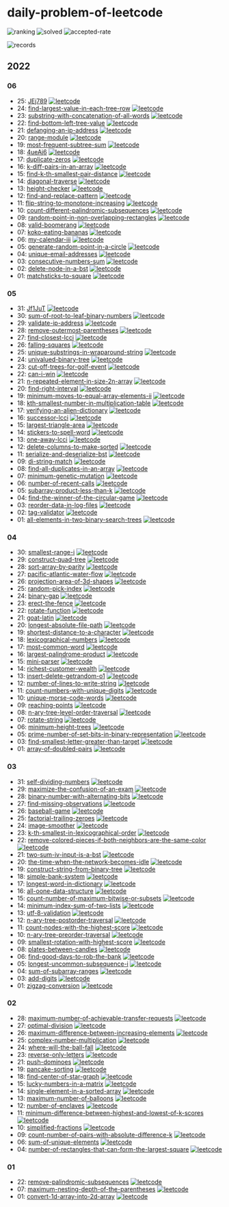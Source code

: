 
# daily-problem-of-leetcode

![ranking](https://leetcode-badge.haozibi.dev/v1cn/ranking/xhofe.svg?logo=leetcode&color=4299E1)
![solved](https://leetcode-badge.haozibi.dev/v1cn/solved/xhofe.svg)
![accepted-rate](https://leetcode-badge.haozibi.dev/v1cn/accepted-rate/xhofe.svg?color=9F7AEA)

![records](https://leetcode-badge.haozibi.dev/v1cn/chart/submission-calendar/xhofe.svg)

## 2022
### 06
- 25: [JEj789](./2022/06/25-JEj789.rs) [![leetcode](https://img.shields.io/badge/-link-38B2AC?logo=leetcode)](https://leetcode.cn/problems/JEj789/)
- 24: [find-largest-value-in-each-tree-row](./2022/06/24-find-largest-value-in-each-tree-row.rs) [![leetcode](https://img.shields.io/badge/-link-38B2AC?logo=leetcode)](https://leetcode.cn/problems/find-largest-value-in-each-tree-row/)
- 23: [substring-with-concatenation-of-all-words](./2022/06/23-substring-with-concatenation-of-all-words.rs) [![leetcode](https://img.shields.io/badge/-link-38B2AC?logo=leetcode)](https://leetcode.cn/problems/substring-with-concatenation-of-all-words/)
- 22: [find-bottom-left-tree-value](./2022/06/22-find-bottom-left-tree-value.rs) [![leetcode](https://img.shields.io/badge/-link-38B2AC?logo=leetcode)](https://leetcode.cn/problems/find-bottom-left-tree-value/)
- 21: [defanging-an-ip-address](./2022/06/21-defanging-an-ip-address.rs) [![leetcode](https://img.shields.io/badge/-link-38B2AC?logo=leetcode)](https://leetcode.cn/problems/defanging-an-ip-address/)
- 20: [range-module](./2022/06/20-range-module.rs) [![leetcode](https://img.shields.io/badge/-link-38B2AC?logo=leetcode)](https://leetcode.cn/problems/range-module/)
- 19: [most-frequent-subtree-sum](./2022/06/19-most-frequent-subtree-sum.rs) [![leetcode](https://img.shields.io/badge/-link-38B2AC?logo=leetcode)](https://leetcode.cn/problems/most-frequent-subtree-sum/)
- 18: [4ueAj6](./2022/06/18-4ueAj6.go) [![leetcode](https://img.shields.io/badge/-link-38B2AC?logo=leetcode)](https://leetcode.cn/problems/4ueAj6/)
- 17: [duplicate-zeros](./2022/06/17-duplicate-zeros.rs) [![leetcode](https://img.shields.io/badge/-link-38B2AC?logo=leetcode)](https://leetcode.cn/problems/duplicate-zeros/)
- 16: [k-diff-pairs-in-an-array](./2022/06/16-k-diff-pairs-in-an-array.rs) [![leetcode](https://img.shields.io/badge/-link-38B2AC?logo=leetcode)](https://leetcode.cn/problems/k-diff-pairs-in-an-array/)
- 15: [find-k-th-smallest-pair-distance](./2022/06/15-find-k-th-smallest-pair-distance.rs) [![leetcode](https://img.shields.io/badge/-link-38B2AC?logo=leetcode)](https://leetcode.cn/problems/find-k-th-smallest-pair-distance/)
- 14: [diagonal-traverse](./2022/06/14-diagonal-traverse.rs) [![leetcode](https://img.shields.io/badge/-link-38B2AC?logo=leetcode)](https://leetcode.cn/problems/diagonal-traverse/)
- 13: [height-checker](./2022/06/13-height-checker.rs) [![leetcode](https://img.shields.io/badge/-link-38B2AC?logo=leetcode)](https://leetcode.cn/problems/height-checker/)
- 12: [find-and-replace-pattern](./2022/06/12-find-and-replace-pattern.rs) [![leetcode](https://img.shields.io/badge/-link-38B2AC?logo=leetcode)](https://leetcode.cn/problems/find-and-replace-pattern/)
- 11: [flip-string-to-monotone-increasing](./2022/06/11-flip-string-to-monotone-increasing.rs) [![leetcode](https://img.shields.io/badge/-link-38B2AC?logo=leetcode)](https://leetcode.cn/problems/flip-string-to-monotone-increasing/)
- 10: [count-different-palindromic-subsequences](./2022/06/10-count-different-palindromic-subsequences.rs) [![leetcode](https://img.shields.io/badge/-link-38B2AC?logo=leetcode)](https://leetcode.cn/problems/count-different-palindromic-subsequences/)
- 09: [random-point-in-non-overlapping-rectangles](./2022/06/09-random-point-in-non-overlapping-rectangles.rs) [![leetcode](https://img.shields.io/badge/-link-38B2AC?logo=leetcode)](https://leetcode.cn/problems/random-point-in-non-overlapping-rectangles/)
- 08: [valid-boomerang](./2022/06/08-valid-boomerang.rs) [![leetcode](https://img.shields.io/badge/-link-38B2AC?logo=leetcode)](https://leetcode.cn/problems/valid-boomerang/)
- 07: [koko-eating-bananas](./2022/06/07-koko-eating-bananas.rs) [![leetcode](https://img.shields.io/badge/-link-38B2AC?logo=leetcode)](https://leetcode.cn/problems/koko-eating-bananas/)
- 06: [my-calendar-iii](./2022/06/06-my-calendar-iii.rs) [![leetcode](https://img.shields.io/badge/-link-38B2AC?logo=leetcode)](https://leetcode.cn/problems/my-calendar-iii/)
- 05: [generate-random-point-in-a-circle](./2022/06/05-generate-random-point-in-a-circle.rs) [![leetcode](https://img.shields.io/badge/-link-38B2AC?logo=leetcode)](https://leetcode.cn/problems/generate-random-point-in-a-circle/)
- 04: [unique-email-addresses](./2022/06/04-unique-email-addresses.rs) [![leetcode](https://img.shields.io/badge/-link-38B2AC?logo=leetcode)](https://leetcode.cn/problems/unique-email-addresses/)
- 03: [consecutive-numbers-sum](./2022/06/03-consecutive-numbers-sum.rs) [![leetcode](https://img.shields.io/badge/-link-38B2AC?logo=leetcode)](https://leetcode.cn/problems/consecutive-numbers-sum/)
- 02: [delete-node-in-a-bst](./2022/06/02-delete-node-in-a-bst.rs) [![leetcode](https://img.shields.io/badge/-link-38B2AC?logo=leetcode)](https://leetcode.cn/problems/delete-node-in-a-bst/)
- 01: [matchsticks-to-square](./2022/06/01-matchsticks-to-square.rs) [![leetcode](https://img.shields.io/badge/-link-38B2AC?logo=leetcode)](https://leetcode.cn/problems/matchsticks-to-square/)
### 05
- 31: [Jf1JuT](./2022/05/31-Jf1JuT.rs) [![leetcode](https://img.shields.io/badge/-link-38B2AC?logo=leetcode)](https://leetcode.cn/problems/Jf1JuT/)
- 30: [sum-of-root-to-leaf-binary-numbers](./2022/05/30-sum-of-root-to-leaf-binary-numbers.rs) [![leetcode](https://img.shields.io/badge/-link-38B2AC?logo=leetcode)](https://leetcode.cn/problems/sum-of-root-to-leaf-binary-numbers/)
- 29: [validate-ip-address](./2022/05/29-validate-ip-address.rs) [![leetcode](https://img.shields.io/badge/-link-38B2AC?logo=leetcode)](https://leetcode.cn/problems/validate-ip-address/)
- 28: [remove-outermost-parentheses](./2022/05/28-remove-outermost-parentheses.rs) [![leetcode](https://img.shields.io/badge/-link-38B2AC?logo=leetcode)](https://leetcode.cn/problems/remove-outermost-parentheses/)
- 27: [find-closest-lcci](./2022/05/27-find-closest-lcci.rs) [![leetcode](https://img.shields.io/badge/-link-38B2AC?logo=leetcode)](https://leetcode.cn/problems/find-closest-lcci/)
- 26: [falling-squares](./2022/05/26-falling-squares.rs) [![leetcode](https://img.shields.io/badge/-link-38B2AC?logo=leetcode)](https://leetcode.cn/problems/falling-squares/)
- 25: [unique-substrings-in-wraparound-string](./2022/05/25-unique-substrings-in-wraparound-string.rs) [![leetcode](https://img.shields.io/badge/-link-38B2AC?logo=leetcode)](https://leetcode.cn/problems/unique-substrings-in-wraparound-string/)
- 24: [univalued-binary-tree](./2022/05/24-univalued-binary-tree.rs) [![leetcode](https://img.shields.io/badge/-link-38B2AC?logo=leetcode)](https://leetcode.cn/problems/univalued-binary-tree/)
- 23: [cut-off-trees-for-golf-event](./2022/05/23-cut-off-trees-for-golf-event.rs) [![leetcode](https://img.shields.io/badge/-link-38B2AC?logo=leetcode)](https://leetcode.cn/problems/cut-off-trees-for-golf-event/)
- 22: [can-i-win](./2022/05/22-can-i-win.rs) [![leetcode](https://img.shields.io/badge/-link-38B2AC?logo=leetcode)](https://leetcode.cn/problems/can-i-win/)
- 21: [n-repeated-element-in-size-2n-array](./2022/05/21-n-repeated-element-in-size-2n-array.rs) [![leetcode](https://img.shields.io/badge/-link-38B2AC?logo=leetcode)](https://leetcode.cn/problems/n-repeated-element-in-size-2n-array/)
- 20: [find-right-interval](./2022/05/20-find-right-interval.rs) [![leetcode](https://img.shields.io/badge/-link-38B2AC?logo=leetcode)](https://leetcode.cn/problems/find-right-interval/)
- 19: [minimum-moves-to-equal-array-elements-ii](./2022/05/19-minimum-moves-to-equal-array-elements-ii.rs) [![leetcode](https://img.shields.io/badge/-link-38B2AC?logo=leetcode)](https://leetcode.cn/problems/minimum-moves-to-equal-array-elements-ii/)
- 18: [kth-smallest-number-in-multiplication-table](./2022/05/18-kth-smallest-number-in-multiplication-table.rs) [![leetcode](https://img.shields.io/badge/-link-38B2AC?logo=leetcode)](https://leetcode.cn/problems/kth-smallest-number-in-multiplication-table/)
- 17: [verifying-an-alien-dictionary](./2022/05/17-verifying-an-alien-dictionary.rs) [![leetcode](https://img.shields.io/badge/-link-38B2AC?logo=leetcode)](https://leetcode.cn/problems/verifying-an-alien-dictionary/)
- 16: [successor-lcci](./2022/05/16-successor-lcci.go) [![leetcode](https://img.shields.io/badge/-link-38B2AC?logo=leetcode)](https://leetcode.cn/problems/successor-lcci/)
- 15: [largest-triangle-area](./2022/05/15-largest-triangle-area.rs) [![leetcode](https://img.shields.io/badge/-link-38B2AC?logo=leetcode)](https://leetcode.cn/problems/largest-triangle-area/)
- 14: [stickers-to-spell-word](./2022/05/14-stickers-to-spell-word.rs) [![leetcode](https://img.shields.io/badge/-link-38B2AC?logo=leetcode)](https://leetcode.cn/problems/stickers-to-spell-word/)
- 13: [one-away-lcci](./2022/05/13-one-away-lcci.rs) [![leetcode](https://img.shields.io/badge/-link-38B2AC?logo=leetcode)](https://leetcode.cn/problems/one-away-lcci/)
- 12: [delete-columns-to-make-sorted](./2022/05/12-delete-columns-to-make-sorted.rs) [![leetcode](https://img.shields.io/badge/-link-38B2AC?logo=leetcode)](https://leetcode.cn/problems/delete-columns-to-make-sorted/)
- 11: [serialize-and-deserialize-bst](./2022/05/11-serialize-and-deserialize-bst.rs) [![leetcode](https://img.shields.io/badge/-link-38B2AC?logo=leetcode)](https://leetcode.cn/problems/serialize-and-deserialize-bst/)
- 09: [di-string-match](./2022/05/09-di-string-match.rs) [![leetcode](https://img.shields.io/badge/-link-38B2AC?logo=leetcode)](https://leetcode.cn/problems/di-string-match/)
- 08: [find-all-duplicates-in-an-array](./2022/05/08-find-all-duplicates-in-an-array.rs) [![leetcode](https://img.shields.io/badge/-link-38B2AC?logo=leetcode)](https://leetcode.cn/problems/find-all-duplicates-in-an-array/)
- 07: [minimum-genetic-mutation](./2022/05/07-minimum-genetic-mutation.rs) [![leetcode](https://img.shields.io/badge/-link-38B2AC?logo=leetcode)](https://leetcode.cn/problems/minimum-genetic-mutation/)
- 06: [number-of-recent-calls](./2022/05/06-number-of-recent-calls.rs) [![leetcode](https://img.shields.io/badge/-link-38B2AC?logo=leetcode)](https://leetcode.cn/problems/number-of-recent-calls/)
- 05: [subarray-product-less-than-k](./2022/05/05-subarray-product-less-than-k.rs) [![leetcode](https://img.shields.io/badge/-link-38B2AC?logo=leetcode)](https://leetcode.cn/problems/subarray-product-less-than-k/)
- 04: [find-the-winner-of-the-circular-game](./2022/05/04-find-the-winner-of-the-circular-game.rs) [![leetcode](https://img.shields.io/badge/-link-38B2AC?logo=leetcode)](https://leetcode.cn/problems/find-the-winner-of-the-circular-game/)
- 03: [reorder-data-in-log-files](./2022/05/03-reorder-data-in-log-files.rs) [![leetcode](https://img.shields.io/badge/-link-38B2AC?logo=leetcode)](https://leetcode.cn/problems/reorder-data-in-log-files/)
- 02: [tag-validator](./2022/05/02-tag-validator.rs) [![leetcode](https://img.shields.io/badge/-link-38B2AC?logo=leetcode)](https://leetcode.cn/problems/tag-validator/)
- 01: [all-elements-in-two-binary-search-trees](./2022/05/01-all-elements-in-two-binary-search-trees.rs) [![leetcode](https://img.shields.io/badge/-link-38B2AC?logo=leetcode)](https://leetcode.cn/problems/all-elements-in-two-binary-search-trees/)
### 04
- 30: [smallest-range-i](./2022/04/30-smallest-range-i.rs) [![leetcode](https://img.shields.io/badge/-link-38B2AC?logo=leetcode)](https://leetcode.cn/problems/smallest-range-i/)
- 29: [construct-quad-tree](./2022/04/29-construct-quad-tree.go) [![leetcode](https://img.shields.io/badge/-link-38B2AC?logo=leetcode)](https://leetcode.cn/problems/construct-quad-tree/)
- 28: [sort-array-by-parity](./2022/04/28-sort-array-by-parity.rs) [![leetcode](https://img.shields.io/badge/-link-38B2AC?logo=leetcode)](https://leetcode.cn/problems/sort-array-by-parity/)
- 27: [pacific-atlantic-water-flow](./2022/04/27-pacific-atlantic-water-flow.rs) [![leetcode](https://img.shields.io/badge/-link-38B2AC?logo=leetcode)](https://leetcode.cn/problems/pacific-atlantic-water-flow/)
- 26: [projection-area-of-3d-shapes](./2022/04/26-projection-area-of-3d-shapes.rs) [![leetcode](https://img.shields.io/badge/-link-38B2AC?logo=leetcode)](https://leetcode.cn/problems/projection-area-of-3d-shapes/)
- 25: [random-pick-index](./2022/04/25-random-pick-index.rs) [![leetcode](https://img.shields.io/badge/-link-38B2AC?logo=leetcode)](https://leetcode.cn/problems/random-pick-index/)
- 24: [binary-gap](./2022/04/24-binary-gap.rs) [![leetcode](https://img.shields.io/badge/-link-38B2AC?logo=leetcode)](https://leetcode.cn/problems/binary-gap/)
- 23: [erect-the-fence](./2022/04/23-erect-the-fence.rs) [![leetcode](https://img.shields.io/badge/-link-38B2AC?logo=leetcode)](https://leetcode.cn/problems/erect-the-fence/)
- 22: [rotate-function](./2022/04/22-rotate-function.rs) [![leetcode](https://img.shields.io/badge/-link-38B2AC?logo=leetcode)](https://leetcode.cn/problems/rotate-function/)
- 21: [goat-latin](./2022/04/21-goat-latin.rs) [![leetcode](https://img.shields.io/badge/-link-38B2AC?logo=leetcode)](https://leetcode.cn/problems/goat-latin/)
- 20: [longest-absolute-file-path](./2022/04/20-longest-absolute-file-path.rs) [![leetcode](https://img.shields.io/badge/-link-38B2AC?logo=leetcode)](https://leetcode.cn/problems/longest-absolute-file-path/)
- 19: [shortest-distance-to-a-character](./2022/04/19-shortest-distance-to-a-character.rs) [![leetcode](https://img.shields.io/badge/-link-38B2AC?logo=leetcode)](https://leetcode.cn/problems/shortest-distance-to-a-character/)
- 18: [lexicographical-numbers](./2022/04/18-lexicographical-numbers.rs) [![leetcode](https://img.shields.io/badge/-link-38B2AC?logo=leetcode)](https://leetcode.cn/problems/lexicographical-numbers/)
- 17: [most-common-word](./2022/04/17-most-common-word.rs) [![leetcode](https://img.shields.io/badge/-link-38B2AC?logo=leetcode)](https://leetcode.cn/problems/most-common-word/)
- 16: [largest-palindrome-product](./2022/04/16-largest-palindrome-product.rs) [![leetcode](https://img.shields.io/badge/-link-38B2AC?logo=leetcode)](https://leetcode.cn/problems/largest-palindrome-product/)
- 15: [mini-parser](./2022/04/15-mini-parser.rs) [![leetcode](https://img.shields.io/badge/-link-38B2AC?logo=leetcode)](https://leetcode.cn/problems/mini-parser/)
- 14: [richest-customer-wealth](./2022/04/14-richest-customer-wealth.rs) [![leetcode](https://img.shields.io/badge/-link-38B2AC?logo=leetcode)](https://leetcode.cn/problems/richest-customer-wealth/)
- 13: [insert-delete-getrandom-o1](./2022/04/13-insert-delete-getrandom-o1.rs) [![leetcode](https://img.shields.io/badge/-link-38B2AC?logo=leetcode)](https://leetcode.cn/problems/insert-delete-getrandom-o1/)
- 12: [number-of-lines-to-write-string](./2022/04/12-number-of-lines-to-write-string.rs) [![leetcode](https://img.shields.io/badge/-link-38B2AC?logo=leetcode)](https://leetcode.cn/problems/number-of-lines-to-write-string/)
- 11: [count-numbers-with-unique-digits](./2022/04/11-count-numbers-with-unique-digits.rs) [![leetcode](https://img.shields.io/badge/-link-38B2AC?logo=leetcode)](https://leetcode.cn/problems/count-numbers-with-unique-digits/)
- 10: [unique-morse-code-words](./2022/04/10-unique-morse-code-words.rs) [![leetcode](https://img.shields.io/badge/-link-38B2AC?logo=leetcode)](https://leetcode.cn/problems/unique-morse-code-words/)
- 09: [reaching-points](./2022/04/09-reaching-points.rs) [![leetcode](https://img.shields.io/badge/-link-38B2AC?logo=leetcode)](https://leetcode.cn/problems/reaching-points/)
- 08: [n-ary-tree-level-order-traversal](./2022/04/08-n-ary-tree-level-order-traversal.rs) [![leetcode](https://img.shields.io/badge/-link-38B2AC?logo=leetcode)](https://leetcode.cn/problems/n-ary-tree-level-order-traversal/)
- 07: [rotate-string](./2022/04/07-rotate-string.rs) [![leetcode](https://img.shields.io/badge/-link-38B2AC?logo=leetcode)](https://leetcode.cn/problems/rotate-string/)
- 06: [minimum-height-trees](./2022/04/06-minimum-height-trees.rs) [![leetcode](https://img.shields.io/badge/-link-38B2AC?logo=leetcode)](https://leetcode.cn/problems/minimum-height-trees/)
- 05: [prime-number-of-set-bits-in-binary-representation](./2022/04/05-prime-number-of-set-bits-in-binary-representation.rs) [![leetcode](https://img.shields.io/badge/-link-38B2AC?logo=leetcode)](https://leetcode.cn/problems/prime-number-of-set-bits-in-binary-representation/)
- 03: [find-smallest-letter-greater-than-target](./2022/04/03-find-smallest-letter-greater-than-target.rs) [![leetcode](https://img.shields.io/badge/-link-38B2AC?logo=leetcode)](https://leetcode.cn/problems/find-smallest-letter-greater-than-target/)
- 01: [array-of-doubled-pairs](./2022/04/01-array-of-doubled-pairs.rs) [![leetcode](https://img.shields.io/badge/-link-38B2AC?logo=leetcode)](https://leetcode.cn/problems/array-of-doubled-pairs/)
### 03
- 31: [self-dividing-numbers](./2022/03/31-self-dividing-numbers.rs) [![leetcode](https://img.shields.io/badge/-link-38B2AC?logo=leetcode)](https://leetcode.cn/problems/self-dividing-numbers/)
- 29: [maximize-the-confusion-of-an-exam](./2022/03/29-maximize-the-confusion-of-an-exam.rs) [![leetcode](https://img.shields.io/badge/-link-38B2AC?logo=leetcode)](https://leetcode.cn/problems/maximize-the-confusion-of-an-exam/)
- 28: [binary-number-with-alternating-bits](./2022/03/28-binary-number-with-alternating-bits.rs) [![leetcode](https://img.shields.io/badge/-link-38B2AC?logo=leetcode)](https://leetcode.cn/problems/binary-number-with-alternating-bits/)
- 27: [find-missing-observations](./2022/03/27-find-missing-observations.rs) [![leetcode](https://img.shields.io/badge/-link-38B2AC?logo=leetcode)](https://leetcode.cn/problems/find-missing-observations/)
- 26: [baseball-game](./2022/03/26-baseball-game.rs) [![leetcode](https://img.shields.io/badge/-link-38B2AC?logo=leetcode)](https://leetcode.cn/problems/baseball-game/)
- 25: [factorial-trailing-zeroes](./2022/03/25-factorial-trailing-zeroes.rs) [![leetcode](https://img.shields.io/badge/-link-38B2AC?logo=leetcode)](https://leetcode.cn/problems/factorial-trailing-zeroes/)
- 24: [image-smoother](./2022/03/24-image-smoother.rs) [![leetcode](https://img.shields.io/badge/-link-38B2AC?logo=leetcode)](https://leetcode.cn/problems/image-smoother/)
- 23: [k-th-smallest-in-lexicographical-order](./2022/03/23-k-th-smallest-in-lexicographical-order.rs) [![leetcode](https://img.shields.io/badge/-link-38B2AC?logo=leetcode)](https://leetcode.cn/problems/k-th-smallest-in-lexicographical-order/)
- 22: [remove-colored-pieces-if-both-neighbors-are-the-same-color](./2022/03/22-remove-colored-pieces-if-both-neighbors-are-the-same-color.rs) [![leetcode](https://img.shields.io/badge/-link-38B2AC?logo=leetcode)](https://leetcode.cn/problems/remove-colored-pieces-if-both-neighbors-are-the-same-color/)
- 21: [two-sum-iv-input-is-a-bst](./2022/03/21-two-sum-iv-input-is-a-bst.rs) [![leetcode](https://img.shields.io/badge/-link-38B2AC?logo=leetcode)](https://leetcode.cn/problems/two-sum-iv-input-is-a-bst/)
- 20: [the-time-when-the-network-becomes-idle](./2022/03/20-the-time-when-the-network-becomes-idle.rs) [![leetcode](https://img.shields.io/badge/-link-38B2AC?logo=leetcode)](https://leetcode.cn/problems/the-time-when-the-network-becomes-idle/)
- 19: [construct-string-from-binary-tree](./2022/03/19-construct-string-from-binary-tree.rs) [![leetcode](https://img.shields.io/badge/-link-38B2AC?logo=leetcode)](https://leetcode.cn/problems/construct-string-from-binary-tree/)
- 18: [simple-bank-system](./2022/03/18-simple-bank-system.rs) [![leetcode](https://img.shields.io/badge/-link-38B2AC?logo=leetcode)](https://leetcode.cn/problems/simple-bank-system/)
- 17: [longest-word-in-dictionary](./2022/03/17-longest-word-in-dictionary.rs) [![leetcode](https://img.shields.io/badge/-link-38B2AC?logo=leetcode)](https://leetcode.cn/problems/longest-word-in-dictionary/)
- 16: [all-oone-data-structure](./2022/03/16-all-oone-data-structure.go) [![leetcode](https://img.shields.io/badge/-link-38B2AC?logo=leetcode)](https://leetcode.cn/problems/all-oone-data-structure/)
- 15: [count-number-of-maximum-bitwise-or-subsets](./2022/03/15-count-number-of-maximum-bitwise-or-subsets.rs) [![leetcode](https://img.shields.io/badge/-link-38B2AC?logo=leetcode)](https://leetcode.cn/problems/count-number-of-maximum-bitwise-or-subsets/)
- 14: [minimum-index-sum-of-two-lists](./2022/03/14-minimum-index-sum-of-two-lists.rs) [![leetcode](https://img.shields.io/badge/-link-38B2AC?logo=leetcode)](https://leetcode.cn/problems/minimum-index-sum-of-two-lists/)
- 13: [utf-8-validation](./2022/03/13-utf-8-validation.rs) [![leetcode](https://img.shields.io/badge/-link-38B2AC?logo=leetcode)](https://leetcode.cn/problems/utf-8-validation/)
- 12: [n-ary-tree-postorder-traversal](./2022/03/12-n-ary-tree-postorder-traversal.go) [![leetcode](https://img.shields.io/badge/-link-38B2AC?logo=leetcode)](https://leetcode.cn/problems/n-ary-tree-postorder-traversal/)
- 11: [count-nodes-with-the-highest-score](./2022/03/11-count-nodes-with-the-highest-score.rs) [![leetcode](https://img.shields.io/badge/-link-38B2AC?logo=leetcode)](https://leetcode.cn/problems/count-nodes-with-the-highest-score/)
- 10: [n-ary-tree-preorder-traversal](./2022/03/10-n-ary-tree-preorder-traversal.go) [![leetcode](https://img.shields.io/badge/-link-38B2AC?logo=leetcode)](https://leetcode.cn/problems/n-ary-tree-preorder-traversal/)
- 09: [smallest-rotation-with-highest-score](./2022/03/09-smallest-rotation-with-highest-score.rs) [![leetcode](https://img.shields.io/badge/-link-38B2AC?logo=leetcode)](https://leetcode.cn/problems/smallest-rotation-with-highest-score/)
- 08: [plates-between-candles](./2022/03/08-plates-between-candles.go) [![leetcode](https://img.shields.io/badge/-link-38B2AC?logo=leetcode)](https://leetcode.cn/problems/plates-between-candles/)
- 06: [find-good-days-to-rob-the-bank](./2022/03/06-find-good-days-to-rob-the-bank.go) [![leetcode](https://img.shields.io/badge/-link-38B2AC?logo=leetcode)](https://leetcode.cn/problems/find-good-days-to-rob-the-bank/)
- 05: [longest-uncommon-subsequence-i](./2022/03/05-longest-uncommon-subsequence-i.cpp) [![leetcode](https://img.shields.io/badge/-link-38B2AC?logo=leetcode)](https://leetcode.cn/problems/longest-uncommon-subsequence-i/)
- 04: [sum-of-subarray-ranges](./2022/03/04-sum-of-subarray-ranges.cpp) [![leetcode](https://img.shields.io/badge/-link-38B2AC?logo=leetcode)](https://leetcode.cn/problems/sum-of-subarray-ranges/)
- 03: [add-digits](./2022/03/03-add-digits.cpp) [![leetcode](https://img.shields.io/badge/-link-38B2AC?logo=leetcode)](https://leetcode.cn/problems/add-digits/)
- 01: [zigzag-conversion](./2022/03/01-zigzag-conversion.cpp) [![leetcode](https://img.shields.io/badge/-link-38B2AC?logo=leetcode)](https://leetcode.cn/problems/zigzag-conversion/)
### 02
- 28: [maximum-number-of-achievable-transfer-requests](./2022/02/28-maximum-number-of-achievable-transfer-requests.cpp) [![leetcode](https://img.shields.io/badge/-link-38B2AC?logo=leetcode)](https://leetcode.cn/problems/maximum-number-of-achievable-transfer-requests/)
- 27: [optimal-division](./2022/02/27-optimal-division.cpp) [![leetcode](https://img.shields.io/badge/-link-38B2AC?logo=leetcode)](https://leetcode.cn/problems/optimal-division/)
- 26: [maximum-difference-between-increasing-elements](./2022/02/26-maximum-difference-between-increasing-elements.cpp) [![leetcode](https://img.shields.io/badge/-link-38B2AC?logo=leetcode)](https://leetcode.cn/problems/maximum-difference-between-increasing-elements/)
- 25: [complex-number-multiplication](./2022/02/25-complex-number-multiplication.cpp) [![leetcode](https://img.shields.io/badge/-link-38B2AC?logo=leetcode)](https://leetcode.cn/problems/complex-number-multiplication/)
- 24: [where-will-the-ball-fall](./2022/02/24-where-will-the-ball-fall.cpp) [![leetcode](https://img.shields.io/badge/-link-38B2AC?logo=leetcode)](https://leetcode.cn/problems/where-will-the-ball-fall/)
- 23: [reverse-only-letters](./2022/02/23-reverse-only-letters.cpp) [![leetcode](https://img.shields.io/badge/-link-38B2AC?logo=leetcode)](https://leetcode.cn/problems/reverse-only-letters/)
- 21: [push-dominoes](./2022/02/21-push-dominoes.cpp) [![leetcode](https://img.shields.io/badge/-link-38B2AC?logo=leetcode)](https://leetcode.cn/problems/push-dominoes/)
- 19: [pancake-sorting](./2022/02/19-pancake-sorting.go) [![leetcode](https://img.shields.io/badge/-link-38B2AC?logo=leetcode)](https://leetcode.cn/problems/pancake-sorting/)
- 18: [find-center-of-star-graph](./2022/02/18-find-center-of-star-graph.go) [![leetcode](https://img.shields.io/badge/-link-38B2AC?logo=leetcode)](https://leetcode.cn/problems/find-center-of-star-graph/)
- 15: [lucky-numbers-in-a-matrix](./2022/02/15-lucky-numbers-in-a-matrix.rs) [![leetcode](https://img.shields.io/badge/-link-38B2AC?logo=leetcode)](https://leetcode.cn/problems/lucky-numbers-in-a-matrix/)
- 14: [single-element-in-a-sorted-array](./2022/02/14-single-element-in-a-sorted-array.rs) [![leetcode](https://img.shields.io/badge/-link-38B2AC?logo=leetcode)](https://leetcode.cn/problems/single-element-in-a-sorted-array/)
- 13: [maximum-number-of-balloons](./2022/02/13-maximum-number-of-balloons.rs) [![leetcode](https://img.shields.io/badge/-link-38B2AC?logo=leetcode)](https://leetcode.cn/problems/maximum-number-of-balloons/)
- 12: [number-of-enclaves](./2022/02/12-number-of-enclaves.rs) [![leetcode](https://img.shields.io/badge/-link-38B2AC?logo=leetcode)](https://leetcode.cn/problems/number-of-enclaves/)
- 11: [minimum-difference-between-highest-and-lowest-of-k-scores](./2022/02/11-minimum-difference-between-highest-and-lowest-of-k-scores.rs) [![leetcode](https://img.shields.io/badge/-link-38B2AC?logo=leetcode)](https://leetcode.cn/problems/minimum-difference-between-highest-and-lowest-of-k-scores/)
- 10: [simplified-fractions](./2022/02/10-simplified-fractions.rs) [![leetcode](https://img.shields.io/badge/-link-38B2AC?logo=leetcode)](https://leetcode.cn/problems/simplified-fractions/)
- 09: [count-number-of-pairs-with-absolute-difference-k](./2022/02/09-count-number-of-pairs-with-absolute-difference-k.rs) [![leetcode](https://img.shields.io/badge/-link-38B2AC?logo=leetcode)](https://leetcode.cn/problems/count-number-of-pairs-with-absolute-difference-k/)
- 06: [sum-of-unique-elements](./2022/02/06-sum-of-unique-elements.go) [![leetcode](https://img.shields.io/badge/-link-38B2AC?logo=leetcode)](https://leetcode.cn/problems/sum-of-unique-elements/)
- 04: [number-of-rectangles-that-can-form-the-largest-square](./2022/02/04-number-of-rectangles-that-can-form-the-largest-square.go) [![leetcode](https://img.shields.io/badge/-link-38B2AC?logo=leetcode)](https://leetcode.cn/problems/number-of-rectangles-that-can-form-the-largest-square/)
### 01
- 22: [remove-palindromic-subsequences](./2022/01/22-remove-palindromic-subsequences.go) [![leetcode](https://img.shields.io/badge/-link-38B2AC?logo=leetcode)](https://leetcode.cn/problems/remove-palindromic-subsequences/)
- 07: [maximum-nesting-depth-of-the-parentheses](./2022/01/07-maximum-nesting-depth-of-the-parentheses.rs) [![leetcode](https://img.shields.io/badge/-link-38B2AC?logo=leetcode)](https://leetcode.cn/problems/maximum-nesting-depth-of-the-parentheses/)
- 01: [convert-1d-array-into-2d-array](./2022/01/01-convert-1d-array-into-2d-array.rs) [![leetcode](https://img.shields.io/badge/-link-38B2AC?logo=leetcode)](https://leetcode.cn/problems/convert-1d-array-into-2d-array/)
